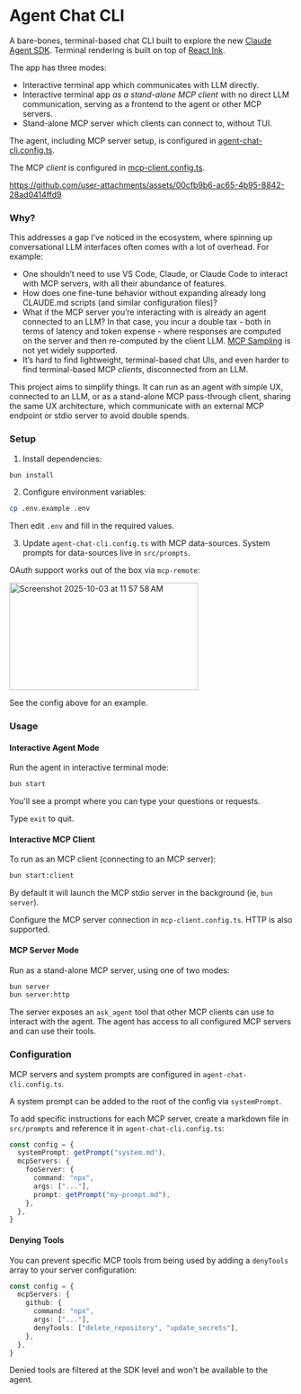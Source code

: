 # Agent Chat CLI

A bare-bones, terminal-based chat CLI built to explore the new [Claude Agent SDK](https://docs.claude.com/en/api/agent-sdk/overview). Terminal rendering is built on top of [React Ink](https://github.com/vadimdemedes/ink).

The app has three modes:

- Interactive terminal app which communicates with LLM directly.
- Interactive terminal app _as a stand-alone MCP client_ with no direct LLM communication, serving as a frontend to the agent or other MCP servers.
- Stand-alone MCP server which clients can connect to, without TUI.

The agent, including MCP server setup, is configured in [agent-chat-cli.config.ts](agent-chat-cli.config.ts).

The MCP _client_ is configured in [mcp-client.config.ts](mcp-client.config.ts).

https://github.com/user-attachments/assets/00cfb9b6-ac65-4b95-8842-28ad0414ffd9

### Why?

This addresses a gap I’ve noticed in the ecosystem, where spinning up conversational LLM interfaces often comes with a lot of overhead. For example:

- One shouldn’t need to use VS Code, Claude, or Claude Code to interact with MCP servers, with all their abundance of features.
- How does one fine-tune behavior without expanding already long CLAUDE.md scripts (and similar configuration files)?
- What if the MCP server you’re interacting with is already an agent connected to an LLM? In that case, you incur a double tax - both in terms of latency and token expense - where responses are computed on the server and then re-computed by the client LLM. [MCP Sampling](https://modelcontextprotocol.io/specification/2025-06-18/client/sampling) is not yet widely supported.
- It’s hard to find lightweight, terminal-based chat UIs, and even harder to find terminal-based MCP _clients_, disconnected from an LLM.

This project aims to simplify things. It can run as an agent with simple UX, connected to an LLM, or as a stand-alone MCP pass-through client, sharing the same UX architecture, which communicate with an external MCP endpoint or stdio server to avoid double spends.

### Setup

1. Install dependencies:

```bash
bun install
```

2. Configure environment variables:

```bash
cp .env.example .env
```

Then edit `.env` and fill in the required values.

3. Update `agent-chat-cli.config.ts` with MCP data-sources. System prompts for data-sources live in `src/prompts`.

OAuth support works out of the box via `mcp-remote`:

<img width="336" height="191" alt="Screenshot 2025-10-03 at 11 57 58 AM" src="https://github.com/user-attachments/assets/1f138a05-7a05-4629-ac83-08a2a34519f2" />

See the config above for an example.

### Usage

#### Interactive Agent Mode

Run the agent in interactive terminal mode:

```bash
bun start
```

You'll see a prompt where you can type your questions or requests.

Type `exit` to quit.

#### Interactive MCP Client

To run as an MCP client (connecting to an MCP server):

```bash
bun start:client
```

By default it will launch the MCP stdio server in the background (ie, `bun server`).

Configure the MCP server connection in `mcp-client.config.ts`. HTTP is also supported.

#### MCP Server Mode

Run as a stand-alone MCP server, using one of two modes:

```bash
bun server
bun server:http
```

The server exposes an `ask_agent` tool that other MCP clients can use to interact with the agent. The agent has access to all configured MCP servers and can use their tools.

### Configuration

MCP servers and system prompts are configured in `agent-chat-cli.config.ts`.

A system prompt can be added to the root of the config via `systemPrompt`.

To add specific instructions for each MCP server, create a markdown file in `src/prompts` and reference it in `agent-chat-cli.config.ts`:

```ts
const config = {
  systemPrompt: getPrompt("system.md"),
  mcpServers: {
    fooServer: {
      command: "npx",
      args: ["..."],
      prompt: getPrompt("my-prompt.md"),
    },
  },
}
```

#### Denying Tools

You can prevent specific MCP tools from being used by adding a `denyTools` array to your server configuration:

```ts
const config = {
  mcpServers: {
    github: {
      command: "npx",
      args: ["..."],
      denyTools: ["delete_repository", "update_secrets"],
    },
  },
}
```

Denied tools are filtered at the SDK level and won't be available to the agent.
